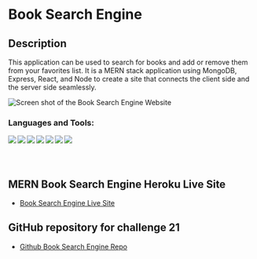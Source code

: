 # Book Search Engine

## Description

This application can be used to search for books and add or remove them from your favorites list. It is a MERN stack application using MongoDB, Express, React, and Node to create a site that connects the client side and the server side seamlessly.

![Screen shot of the Book Search Engine Website](./client/src/assets/book-search-engine-screenshot.png)

### Languages and Tools:

<img align="left" src="https://img.shields.io/badge/React-%2320232a.svg?logo=react&style=flat" />

<img align="left" src="https://img.shields.io/badge/JavaScript-F7DF1E.svg?logo=JavaScript&style=flat&logoColor=white" />

<img align="left" src="https://img.shields.io/badge/Node.js-6DA55F.svg?logo=node.js&style=flat&logoColor=white" />

<img align="left" src="https://img.shields.io/badge/-Visual%20Studio%20Code-007ACC.svg?logo=visual-studio-code&style=flat" />

<img align="left" src="https://img.shields.io/badge/HTML-E34F26.svg?logo=HTML5&style=flat&logoColor=white" />

<img align="left" src="https://img.shields.io/badge/CSS-1572B6.svg?logo=CSS3&style=flat&logoColor=white" />

<img align="left" src="https://img.shields.io/badge/Bootstrap-%23563D7C.svg?logo=bootstrap&style=flat&logoColor=white" />

# </br>

## MERN Book Search Engine Heroku Live Site

-   [Book Search Engine Live Site](https://book-search-engine-jso.herokuapp.com/)

## GitHub repository for challenge 21

-   [Github Book Search Engine Repo](https://github.com/joliver521/Book-Search-Engine)
